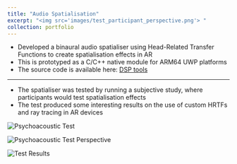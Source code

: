 ```yaml
---
title: "Audio Spatialisation"
excerpt: "<img src='images/test_participant_perspective.png'> "
collection: portfolio
---
```


- Developed a binaural audio spatialiser using Head-Related Transfer Functions to create spatialisation effects in AR
- This is prototyped as a C/C++ native module for ARM64 UWP platforms
- The source code is available here: [DSP tools](https://github.com/MattXV/DSPToolbox)

--- 

- The spatialiser was tested by running a subjective study, where participants would test spatialisation effects
- The test produced some interesting results on the use of custom HRTFs and ray tracing in AR devices

![Psychoacoustic Test](../../images/test_participant_perspective.png)

![Psychoacoustic Test Perspective](../../images/holo-test.jpg)

![Test Results](../../images/localisation-results.png)
